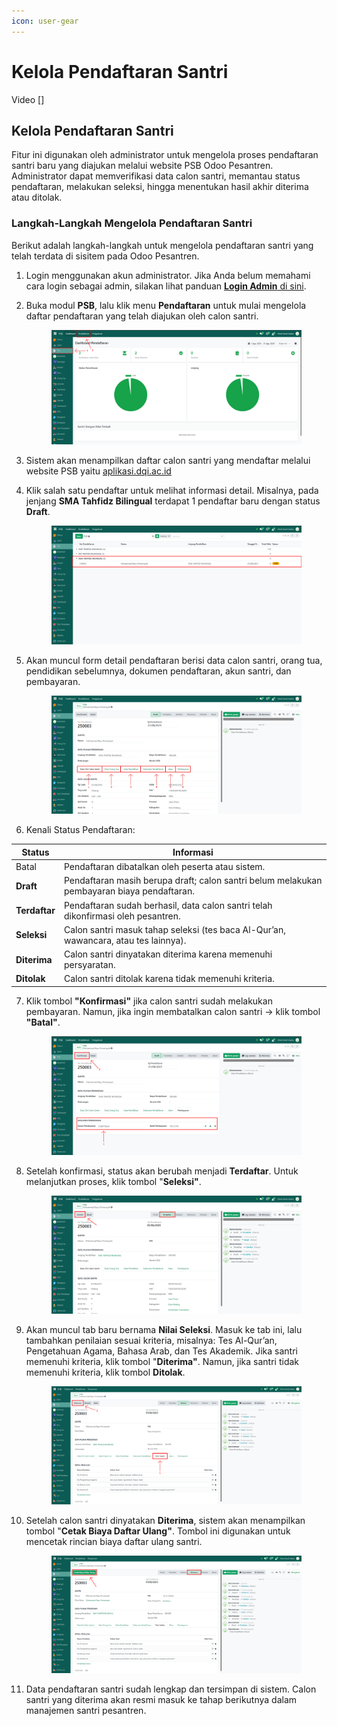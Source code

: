 ```yaml
---
icon: user-gear
---
```


# Kelola Pendaftaran Santri

Video \[]

## Kelola Pendaftaran Santri

Fitur ini digunakan oleh administrator untuk mengelola proses pendaftaran santri baru yang diajukan melalui website PSB Odoo Pesantren. Administrator dapat memverifikasi data calon santri, memantau status pendaftaran, melakukan seleksi, hingga menentukan hasil akhir diterima atau ditolak.

### Langkah-Langkah Mengelola Pendaftaran Santri

Berikut adalah langkah-langkah untuk mengelola pendaftaran santri yang telah terdata di sisitem pada Odoo Pesantren.

1. Login menggunakan akun administrator. Jika Anda belum memahami cara login sebagai admin, silakan lihat panduan [**Login Admin** di sini](../../panduan-login/login-admin.md).
2.  Buka modul **PSB**, lalu klik menu **Pendaftaran** untuk mulai mengelola daftar pendaftaran yang telah diajukan oleh calon santri.

    <figure><img src="../../.gitbook/assets/images-299.png" alt=""><figcaption></figcaption></figure>


3. Sistem akan menampilkan daftar calon santri yang mendaftar melalui website PSB yaitu [aplikasi.dqi.ac.id](https://aplikasi.dqi.ac.id/psb)
4.  Klik salah satu pendaftar untuk melihat informasi detail. Misalnya, pada jenjang **SMA Tahfidz Bilingual** terdapat 1 pendaftar baru dengan status **Draft**.

    <figure><img src="../../.gitbook/assets/images-300.png" alt=""><figcaption></figcaption></figure>


5.  Akan muncul form detail pendaftaran berisi data calon santri, orang tua, pendidikan sebelumnya, dokumen pendaftaran, akun santri, dan pembayaran.

    <figure><img src="../../.gitbook/assets/images-301.png" alt=""><figcaption></figcaption></figure>


6. Kenali Status Pendaftaran:

| Status        | Informasi                                                                                  |
| ------------- | ------------------------------------------------------------------------------------------ |
| Batal         | Pendaftaran dibatalkan oleh peserta atau sistem.                                           |
| **Draft**     | Pendaftaran masih berupa draft; calon santri belum melakukan pembayaran biaya pendaftaran. |
| **Terdaftar** | Pendaftaran sudah berhasil, data calon santri telah dikonfirmasi oleh pesantren.           |
| **Seleksi**   | Calon santri masuk tahap seleksi (tes baca Al-Qur’an, wawancara, atau tes lainnya).        |
| **Diterima**  | Calon santri dinyatakan diterima karena memenuhi persyaratan.                              |
| **Ditolak**   | Calon santri ditolak karena tidak memenuhi kriteria.                                       |

7.  Klik tombol **"Konfirmasi"** jika calon santri sudah melakukan pembayaran. Namun, jika ingin membatalkan calon santri -> klik tombol **"Batal"**.

    <figure><img src="../../.gitbook/assets/images-302.png" alt=""><figcaption></figcaption></figure>


8.  Setelah konfirmasi, status akan berubah menjadi **Terdaftar**. Untuk melanjutkan proses, klik tombol "**Seleksi"**.

    <figure><img src="../../.gitbook/assets/images-303.png" alt=""><figcaption></figcaption></figure>


9.  Akan muncul tab baru bernama **Nilai Seleksi**. Masuk ke tab ini, lalu tambahkan penilaian sesuai kriteria, misalnya:  Tes Al-Qur’an, Pengetahuan Agama, Bahasa Arab, dan Tes Akademik. Jika santri memenuhi kriteria, klik tombol "**Diterima"**. Namun, jika santri tidak memenuhi kriteria, klik tombol **Ditolak**.

    <figure><img src="../../.gitbook/assets/images-304.png" alt=""><figcaption></figcaption></figure>


10. Setelah calon santri dinyatakan **Diterima**, sistem akan menampilkan tombol "**Cetak Biaya Daftar Ulang"**. Tombol ini digunakan untuk mencetak rincian biaya daftar ulang santri.

    <figure><img src="../../.gitbook/assets/images-305.png" alt=""><figcaption></figcaption></figure>


11. Data pendaftaran santri sudah lengkap dan tersimpan di sistem. Calon santri yang diterima akan resmi masuk ke tahap berikutnya dalam manajemen santri pesantren.

